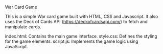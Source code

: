 War Card Game

This is a simple War card game built with HTML, CSS and Javascript.
It also uses the Deck of Cards API (https://deckofcardsapi.com/) to fetch and manipulate cards.

index.html: Contains the main game interface.
style.css: Defines the styling for the game elements.
script.js: Implements the game logic using JavaScript.